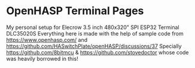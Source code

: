 # OpenHASP Terminal Pages
My personal setup for Elecrow 3.5 inch 480x320" SPI ESP32 Terminal DLC35020S
Everything here is made with the help of sample code from https://www.openhasp.com/
and https://github.com/HASwitchPlate/openHASP/discussions/37
Specially https://github.com/8bitmcu & https://github.com/stovedoctor whose code was heavily borrowed in this!
